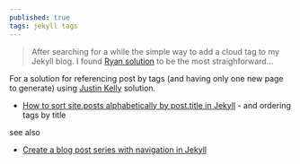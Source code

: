 ```yaml
---
published: true
tags: jekyll tags
---
```

> After searching for a while the simple way to add a cloud tag
to my Jekyll blog. I found [Ryan solution](https://dev.to/rpalo/jekyll-tags-the-easy-way) to be the most straighforward...

For a solution for referencing post by tags (and having only one new page to generate) using [Justin Kelly](https://justin.kelly.org.au/jekyll-tags-page/) solution.
- [How to sort site.posts alphabetically by post.title in Jekyll](https://stackoverflow.com/a/39923339/51386) - and ordering tags by title

see also
- [Create a blog post series with navigation in Jekyll](https://opensource.com/article/22/4/blog-series-navigation-jekyll)
